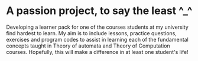 # A passion project, to say the least ^_^

Developing a learner pack for one of the courses students at my university find hardest to learn. My aim is to include lessons, practice questions, exercises and program codes to assist in learning each of the fundamental concepts taught in Theory of automata and Theory of Computation courses. Hopefully, this will make a difference in at least one student's life!
